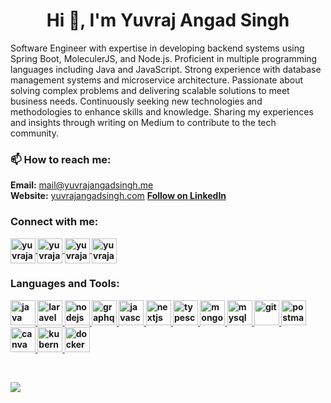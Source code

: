 <h1 align="center">
  Hi 👋, I'm Yuvraj Angad Singh
</h1>


<!--
    <h3 align="center">
      Software Engineer
    </h3>
    <p align="left">
      <img src="https://komarev.com/ghpvc/?username=yuvrajangadsingh&label=Profile%20views&color=0e75b6&style=flat" alt="yuvrajangadsingh" />
    </p>
    <p align="left">
      <a href="https://github.com/ryo-ma/github-profile-trophy">
        <img src="https://github-profile-trophy.vercel.app/?username=yuvrajangadsingh" alt="yuvrajangadsingh" />
      </a>
    </p>
    <p align="left">
      <a href="https://twitter.com/yuvrajangads" target="blank">
        <img src="https://img.shields.io/twitter/follow/yuvrajangads?logo=twitter&style=for-the-badge" alt="yuvrajangads" />
      </a>
    </p>
-->

<p align="left">
  Software Engineer with expertise in developing backend systems using Spring Boot, MoleculerJS, and Node.js.
  Proficient in multiple programming languages including Java and JavaScript. 
  Strong experience with database management systems and microservice architecture. 
  Passionate about solving complex problems and delivering scalable solutions to meet business needs. 
  Continuously seeking new technologies and methodologies to enhance skills and knowledge. 
  Sharing my experiences and insights through writing on Medium to contribute to the tech community.
</p>

<h3 align="left">📫 How to reach me:</h3>
<p align="left">
  <b>Email:</b> <a href="mailto:mail@yuvrajangadsingh.me">mail@yuvrajangadsingh.me</a><br/>
  <b>Website:</b> <a href="https://www.yuvrajangadsingh.me/" target="_blank">yuvrajangadsingh.com</a>
  <b><a class="libutton" href="https://www.linkedin.com/comm/mynetwork/discovery-see-all?usecase=PEOPLE_FOLLOWS&followMember=yuvrajangadsingh" target="_blank">Follow on LinkedIn</a>
</p>

<h3 align="left">Connect with me:</h3>
<p align="left">
  <a href="https://twitter.com/yuvrajangads" target="_blank">
    <img align="center" src="https://img.icons8.com/color/48/null/twitter--v1.png" alt="yuvrajangads" height="40" width="40" />
  </a>
  <a href="https://linkedin.com/in/yuvrajangadsingh" target="_blank">
    <img align="center" src="https://img.icons8.com/fluency/48/null/linkedin-circled.png" alt="yuvrajangadsingh" height="40" width="40" />
  </a>
  <a href="https://instagram.com/yuvrajangadsingh" target="_blank">
    <img align="center" src="https://img.icons8.com/3d-fluency/94/null/instagram-new.png" alt="yuvrajangadsingh" height="40" width="40" />
  </a>
  <a href="https://medium.com/@yuvrajangad.s/subscribe" target="_blank">
    <img align="center" src="https://img.icons8.com/ios-filled/50/null/medium-monogram--v1.png" alt="yuvrajangadsingh" height="40" width="40" />
  </a>
</p>

<h3 align="left">Languages and Tools:</h3>
<p align="left">
  <a href="https://www.java.com" target="_blank">
    <img src="https://img.icons8.com/fluency/48/null/java-coffee-cup-logo.png" alt="java" width="40" height="40" />
  </a>
  <a href="https://laravel.com/" target="_blank">
    <img src="https://img.icons8.com/external-tal-revivo-color-tal-revivo/24/null/external-laravel-is-a-free-open-source-php-web-framework-logo-color-tal-revivo.png" alt="laravel" width="40" height="40" />
  </a>
  <a href="https://nodejs.org" target="_blank">
    <img src="https://img.icons8.com/fluency/48/null/node-js.png" alt="nodejs" width="40" height="40" />
  </a>
  <a href="https://graphql.org" target="_blank">
    <img src="https://img.icons8.com/color/48/null/graphql.png" alt="graphql" width="40" height="40" />
  </a>
  <a href="https://developer.mozilla.org/en-US/docs/Web/JavaScript" target="_blank">
    <img src="https://img.icons8.com/color/48/null/javascript--v1.png" alt="javascript" width="40" height="40" />
  </a>
  <a href="https://nextjs.org/" target="_blank">
    <img src="https://img.icons8.com/color/48/null/nextjs.png" alt="nextjs" width="40" height="40" />
  </a>
  <a href="https://www.typescriptlang.org/" target="_blank">
    <img src="https://img.icons8.com/fluency/48/null/typescript--v1.png" alt="typescript" width="40" height="40" />
  </a>
  <a href="https://www.mongodb.com/" target="_blank">
    <img src="https://img.icons8.com/color/48/null/mongodb.png" alt="mongodb" width="40" height="40" />
  </a>
  <a href="https://www.mysql.com/" target="_blank">
    <img src="https://img.icons8.com/color/48/null/mysql-logo.png" alt="mysql" width="40" height="40" />
  </a>
  <a href="https://git-scm.com/" target="_blank">
    <img src="https://img.icons8.com/color/48/null/git.png" alt="git" width="40" height="40" />
  </a>
  <a href="https://postman.com" target="_blank">
    <img src="https://img.icons8.com/external-tal-revivo-color-tal-revivo/24/null/external-postman-is-the-only-complete-api-development-environment-logo-color-tal-revivo.png" alt="postman" width="40" height="40" />
  </a>
  <a href="https://www.canva.com/en_in/" target="_blank">
    <img src="https://img.icons8.com/fluency/48/null/canva.png" alt="canva" width="40" height="40" />
  </a>
  <a href="https://kubernetes.io/" target="_blank">
    <img src="https://img.icons8.com/color/48/null/kubernetes.png" alt="kubernetes" width="40" height="40" />
  </a>
  <a href="https://docker.com/" target="_blank">
    <img src="https://img.icons8.com/fluency/48/null/docker.png" alt="docker" width="40" height="40" />
  </a>
</p>

<br>

![](https://komarev.com/ghpvc/?username=yuvrajangadsingh&label=PROFILE+VISITS&style=for-the-badge&color=blue)
<!--
<p>
  <img align="left" src="https://github-readme-stats.vercel.app/api/top-langs?username=yuvrajangadsingh&show_icons=true&locale=en&layout=compact" alt="yuvrajangadsingh" />
</p>
<p>
  <img align="center" src="https://github-readme-stats.vercel.app/api?username=yuvrajangadsingh&show_icons=true&locale=en" alt="yuvrajangadsingh" />
</p>
<p>
  <img align="center" src="https://github-readme-streak-stats.herokuapp.com/?user=yuvrajangadsingh&" alt="yuvrajangadsingh" />
</p>
-->
<!-- YUVRAJ ANGAD SINGH -->

